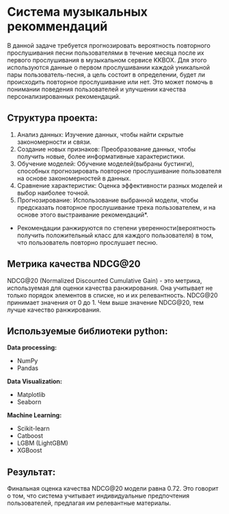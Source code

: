 # Система музыкальных рекоммендаций
В данной задаче требуется прогнозировать вероятность повторного прослушивания песни пользователями в течение месяца после их первого прослушивания в музыкальном сервисе KKBOX. Для этого используются данные о первом прослушивании каждой уникальной пары пользователь-песня, а цель состоит в определении, будет ли происходить повторное прослушивание или нет. Это может помочь в понимании поведения пользователей и улучшении качества персонализированных рекомендаций.

## Структура проекта:
1. Анализ данных:
Изучение данных, чтобы найти скрытые закономерности и связи.
2. Создание новых признаков:
Преобразование данных, чтобы получить новые, более информативные характеристики.
3. Обучение моделей:
Обучение моделей(выбраны бустинги), способных прогнозировать повторное прослушивание пользователя на основе закономерностей в данных.
4. Сравнение характеристик:
Оценка эффективности разных моделей и выбор наиболее точной.
5. Прогнозирование:
Использование выбранной модели, чтобы предсказать повторное прослушивание трека пользователем, и на основе этого выстраивание рекомендаций*.
* Рекомендации ранжируются по степени уверенности(вероятность получить положительный класс для каждого пользователя) в том, что пользователь повторно прослушает песню.

## Метрика качества NDCG@20
NDCG@20 (Normalized Discounted Cumulative Gain) - это метрика, используемая для оценки качества ранжирования. Она учитывает не только порядок элементов в списке, но и их релевантность.
NDCG@20 принимает значения от 0 до 1. Чем выше значение NDCG@20, тем лучше качество ранжирования.

## Используемые библиотеки python:
**Data processing:**
  - NumPy
  - Pandas

**Data Visualization:**
  - Matplotlib
  - Seaborn

**Machine Learning:**
  - Scikit-learn
  - Catboost
  - LGBM (LightGBM)
  - XGBoost

## Результат:
Финальная оценка качества NDCG@20 модели равна 0.72. Это говорит о том, что система учитывает индивидуальные предпочтения пользователей, предлагая им релевантные материалы.
